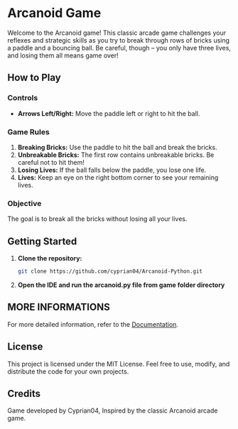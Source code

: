 # Arcanoid Game

Welcome to the Arcanoid game! This classic arcade game challenges your reflexes and strategic skills as you try to break through rows of bricks using a paddle and a bouncing ball. Be careful, though – you only have three lives, and losing them all means game over!

## How to Play

### Controls

- **Arrows Left/Right:** Move the paddle left or right to hit the ball.

### Game Rules

1. **Breaking Bricks:** Use the paddle to hit the ball and break the bricks.
2. **Unbreakable Bricks:** The first row contains unbreakable bricks. Be careful not to hit them!
3. **Losing Lives:** If the ball falls below the paddle, you lose one life.
4. **Lives:** Keep an eye on the right bottom corner to see your remaining lives.

### Objective

The goal is to break all the bricks without losing all your lives.

## Getting Started

1. **Clone the repository:**

   ```bash
   git clone https://github.com/cyprian04/Arcanoid-Python.git
2. **Open the IDE and run the arcanoid.py file from game folder directory**

## MORE INFORMATIONS
For more detailed information, refer to the [Documentation](https://github.com/cyprian04/Arcanoid-Python/blob/main/Documentation.md).

## License
This project is licensed under the MIT License. Feel free to use, modify, and distribute the code for your own projects.

## Credits
Game developed by Cyprian04, Inspired by the classic Arcanoid arcade game.
